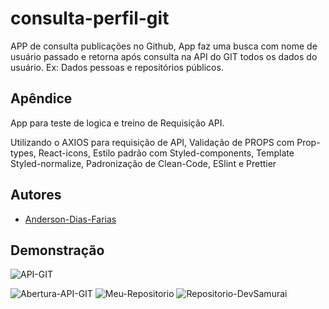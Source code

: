 
# consulta-perfil-git

APP de consulta publicações no Github, App faz uma busca com nome de usuário passado e retorna após consulta na API do GIT todos os dados do usuário. Ex: Dados pessoas e repositórios públicos.
## Apêndice

App para teste de logica e treino de Requisição API.

Utilizando o AXIOS para requisição de API, Validação de PROPS com Prop-types, React-icons, Estilo padrão com Styled-components, Template Styled-normalize, Padronização de Clean-Code, ESlint e Prettier 


## Autores

- [Anderson-Dias-Farias](https://www.github.com/Anderson-Dias-Farias)


## Demonstração

![API-GIT](https://user-images.githubusercontent.com/96631335/192817676-b400bb7c-c268-4eb8-9b62-79e9adc90467.gif)

![Abertura-API-GIT](https://user-images.githubusercontent.com/96631335/192820288-56d5a0f0-cea5-42be-bc8a-df60543b0e9c.PNG)
![Meu-Repositorio](https://user-images.githubusercontent.com/96631335/192820277-6f1610fc-7f72-46ee-93d9-5000d52f033f.PNG)
![Repositorio-DevSamurai](https://user-images.githubusercontent.com/96631335/192820283-7f84a4e3-0202-4570-95f2-67956158c1a2.PNG)
